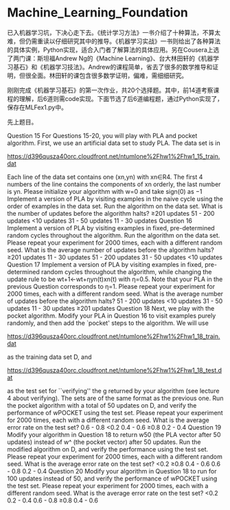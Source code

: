 # Machine_Learning_Foundation

已入机器学习坑，下决心走下去。《统计学习方法》一书介绍了十种算法，不算太难，但仍需重读以仔细研究其中的推导。《机器学习实战》一书则给出了各种算法的具体实例，Python实现，适合入门者了解算法的具体应用。另在Cousera上选了两门课：斯坦福Andrew Ng的《Machine Learning》、台大林田轩的《机器学习基石》和《机器学习技法》。Andrew的课程简单，省去了很多的数学推导和证明，但很全面。林田轩的课包含很多数学证明，偏难，需细细研究。

刚刚完成《机器学习基石》的第一次作业，共20个选择题。其中，前14道考察课程的理解，后6道则需code实现。下面节选了后6道编程题，通过Python实现了，保存在MLFex1.py中。

先上题目。

Question 15
For Questions 15-20, you will play with PLA and pocket algorithm. First, we use an artificial data set to study PLA. The data set is in

https://d396qusza40orc.cloudfront.net/ntumlone%2Fhw1%2Fhw1_15_train.dat

Each line of the data set contains one (xn,yn) with xn∈R4. The first 4 numbers of the line contains the components of xn orderly, the last number is yn.
Please initialize your algorithm with w=0 and take sign(0) as −1
Implement a version of PLA by visiting examples in the naive cycle using the order of examples in the data set. Run the algorithm on the data set. What is the number of updates before the algorithm halts?
≥201 updates
51 - 200 updates
<10 updates
31 - 50 updates
11 - 30 updates
Question 16
Implement a version of PLA by visiting examples in fixed, pre-determined random cycles throughout the algorithm. Run the algorithm on the data set. Please repeat your experiment for 2000 times, each with a different random seed. What is the average number of updates before the algorithm halts?
≥201 updates
11 - 30 updates
51 - 200 updates
31 - 50 updates
<10 updates
Question 17
Implement a version of PLA by visiting examples in fixed, pre-determined random cycles throughout the algorithm, while changing the update rule to be
wt+1←wt+ηyn(t)xn(t)
with η=0.5. Note that your PLA in the previous Question corresponds to η=1. Please repeat your experiment for 2000 times, each with a different random seed. What is the average number of updates before the algorithm halts?
51 - 200 updates
<10 updates
31 - 50 updates
11 - 30 updates
≥201 updates
Question 18
Next, we play with the pocket algorithm. Modify your PLA in Question 16 to visit examples purely randomly, and then add the `pocket' steps to the algorithm. We will use

https://d396qusza40orc.cloudfront.net/ntumlone%2Fhw1%2Fhw1_18_train.dat

as the training data set D, and

https://d396qusza40orc.cloudfront.net/ntumlone%2Fhw1%2Fhw1_18_test.dat

as the test set for ``verifying'' the g returned by your algorithm (see lecture 4 about verifying). The sets are of the same format as the previous one.
Run the pocket algorithm with a total of 50 updates on D, and verify the performance of wPOCKET using the test set. Please repeat your experiment for 2000 times, each with a different random seed. What is the average error rate on the test set?
0.6 - 0.8
<0.2
0.4 - 0.6
≥0.8
0.2 - 0.4
Question 19
Modify your algorithm in Question 18 to return w50 (the PLA vector after 50 updates) instead of w^ (the pocket vector) after 50 updates. Run the modified algorithm on D, and verify the performance using the test set. Please repeat your experiment for 2000 times, each with a different random seed. What is the average error rate on the test set?
<0.2
≥0.8
0.4 - 0.6
0.6 - 0.8
0.2 - 0.4
Question 20
Modify your algorithm in Question 18 to run for 100 updates instead of 50, and verify the performance of wPOCKET using the test set. Please repeat your experiment for 2000 times, each with a different random seed. What is the average error rate on the test set?
<0.2
0.2 - 0.4
0.6 - 0.8
≥0.8
0.4 - 0.6


